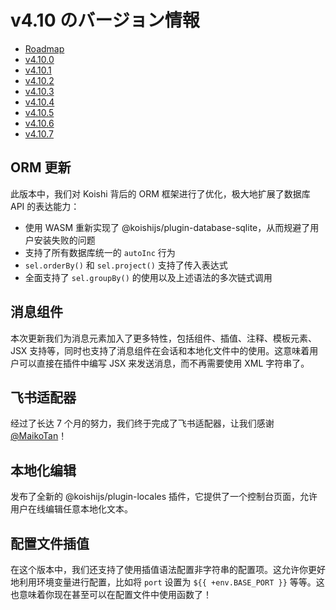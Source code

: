 # v4.10 のバージョン情報

- [Roadmap](https://github.com/koishijs/koishi/issues/839)
- [v4.10.0](https://github.com/koishijs/koishi/releases/tag/4.10.0)
- [v4.10.1](https://github.com/koishijs/koishi/releases/tag/4.10.1)
- [v4.10.2](https://github.com/koishijs/koishi/releases/tag/4.10.2)
- [v4.10.3](https://github.com/koishijs/koishi/releases/tag/4.10.3)
- [v4.10.4](https://github.com/koishijs/koishi/releases/tag/4.10.4)
- [v4.10.5](https://github.com/koishijs/koishi/releases/tag/4.10.5)
- [v4.10.6](https://github.com/koishijs/koishi/releases/tag/4.10.6)
- [v4.10.7](https://github.com/koishijs/koishi/releases/tag/4.10.7)

## ORM 更新

此版本中，我们对 Koishi 背后的 ORM 框架进行了优化，极大地扩展了数据库 API 的表达能力：

- 使用 WASM 重新实现了 @koishijs/plugin-database-sqlite，从而规避了用户安装失败的问题
- 支持了所有数据库统一的 `autoInc` 行为
- `sel.orderBy()` 和 `sel.project()` 支持了传入表达式
- 全面支持了 `sel.groupBy()` 的使用以及上述语法的多次链式调用

## 消息组件

本次更新我们为消息元素加入了更多特性，包括组件、插值、注释、模板元素、JSX 支持等，同时也支持了消息组件在会话和本地化文件中的使用。这意味着用户可以直接在插件中编写 JSX 来发送消息，而不再需要使用 XML 字符串了。

## 飞书适配器

经过了长达 7 个月的努力，我们终于完成了飞书适配器，让我们感谢 [@MaikoTan](https://github.com/maikotan)！

## 本地化编辑

发布了全新的 @koishijs/plugin-locales 插件，它提供了一个控制台页面，允许用户在线编辑任意本地化文本。

## 配置文件插值

<div v-pre>

在这个版本中，我们还支持了使用插值语法配置非字符串的配置项。这允许你更好地利用环境变量进行配置，比如将 `port` 设置为 `${{ +env.BASE_PORT }}` 等等。这也意味着你现在甚至可以在配置文件中使用函数了！

</div>
